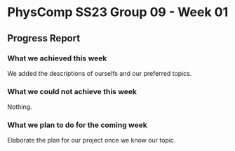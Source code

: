 # PhysComp SS23 Group 09 - Week 01

## Progress Report

### What we achieved this week

We added the descriptions of ourselfs and our preferred topics.

### What we could not achieve this week

Nothing.

### What we plan to do for the coming week

Elaborate the plan for our project once we know our topic.
